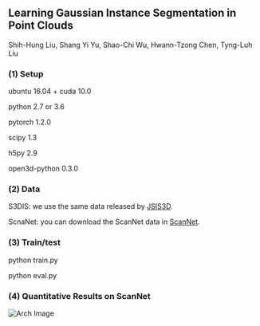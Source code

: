 ## 	Learning Gaussian Instance Segmentation in Point Clouds
Shih-Hung Liu, Shang Yi Yu, Shao-Chi Wu, Hwann-Tzong Chen, Tyng-Luh Liu
### (1) Setup
ubuntu 16.04 + cuda 10.0

python 2.7 or 3.6

pytorch 1.2.0

scipy 1.3

h5py 2.9

open3d-python 0.3.0

### (2) Data
S3DIS: we use the same data released by [JSIS3D](https://github.com/pqhieu/jsis3d).

ScnaNet: you can download the ScanNet data in [ScanNet](http://www.scan-net.org).


### (3) Train/test
python train.py

python eval.py

### (4) Quantitative Results on ScanNet

![Arch Image](https://github.com/LiuShihHung/GICN/blob/master/figs/fig_ins_scannet.png)